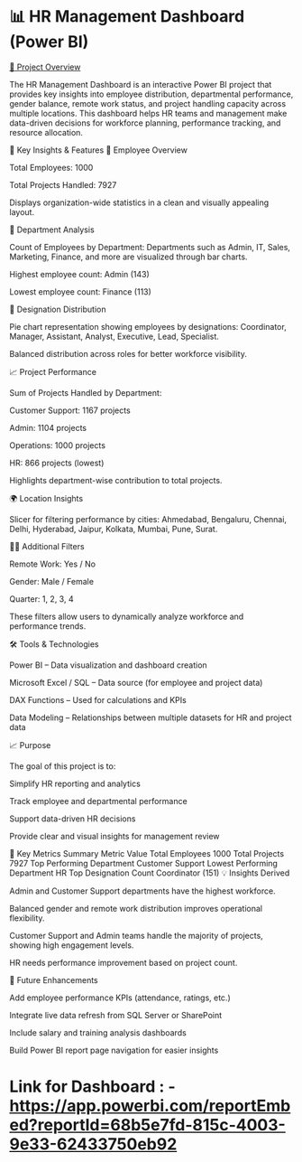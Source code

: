 # 📊 HR Management Dashboard (Power BI) #
<u>🧠 Project Overview </u>

The HR Management Dashboard is an interactive Power BI project that provides key insights into employee distribution, departmental performance, gender balance, remote work status, and project handling capacity across multiple locations.
This dashboard helps HR teams and management make data-driven decisions for workforce planning, performance tracking, and resource allocation.

📌 Key Insights & Features
👥 Employee Overview

Total Employees: 1000

Total Projects Handled: 7927

Displays organization-wide statistics in a clean and visually appealing layout.

🏢 Department Analysis

Count of Employees by Department:
Departments such as Admin, IT, Sales, Marketing, Finance, and more are visualized through bar charts.

Highest employee count: Admin (143)

Lowest employee count: Finance (113)

🎯 Designation Distribution

Pie chart representation showing employees by designations:
Coordinator, Manager, Assistant, Analyst, Executive, Lead, Specialist.

Balanced distribution across roles for better workforce visibility.

📈 Project Performance

Sum of Projects Handled by Department:

Customer Support: 1167 projects

Admin: 1104 projects

Operations: 1000 projects

HR: 866 projects (lowest)

Highlights department-wise contribution to total projects.

🌍 Location Insights

Slicer for filtering performance by cities:
Ahmedabad, Bengaluru, Chennai, Delhi, Hyderabad, Jaipur, Kolkata, Mumbai, Pune, Surat.

👩‍💻 Additional Filters

Remote Work: Yes / No

Gender: Male / Female

Quarter: 1, 2, 3, 4

These filters allow users to dynamically analyze workforce and performance trends.

🛠️ Tools & Technologies

Power BI – Data visualization and dashboard creation

Microsoft Excel / SQL – Data source (for employee and project data)

DAX Functions – Used for calculations and KPIs

Data Modeling – Relationships between multiple datasets for HR and project data

📈 Purpose

The goal of this project is to:

Simplify HR reporting and analytics

Track employee and departmental performance

Support data-driven HR decisions

Provide clear and visual insights for management review

🧾 Key Metrics Summary
Metric	Value
Total Employees	1000
Total Projects	7927
Top Performing Department	Customer Support
Lowest Performing Department	HR
Top Designation Count	Coordinator (151)
💡 Insights Derived

Admin and Customer Support departments have the highest workforce.

Balanced gender and remote work distribution improves operational flexibility.

Customer Support and Admin teams handle the majority of projects, showing high engagement levels.

HR needs performance improvement based on project count.

🚀 Future Enhancements

Add employee performance KPIs (attendance, ratings, etc.)

Integrate live data refresh from SQL Server or SharePoint

Include salary and training analysis dashboards

Build Power BI report page navigation for easier insights
# Link for Dashboard : - https://app.powerbi.com/reportEmbed?reportId=68b5e7fd-815c-4003-9e33-62433750eb92
